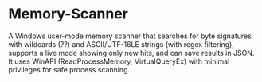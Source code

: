 # Memory-Scanner
A Windows user-mode memory scanner that searches for byte signatures with wildcards (??) and ASCII/UTF-16LE strings (with regex filtering), supports a live mode showing only new hits, and can save results in JSON. It uses WinAPI (ReadProcessMemory, VirtualQueryEx) with minimal privileges for safe process scanning.
